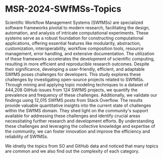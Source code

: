 # MSR-2024-SWfMSs-Topics

Scientific Workflow Management Systems (SWfMSs) are specialized software frameworks pivotal to modern research, facilitating the design, automation, and analysis of intricate computational experiments. These systems serve as a robust foundation for constructing computational applications, offering essential features like modularity, abstraction, customization, interoperability, workflow composition tools, resource management, error handling, and extensive documentation. The utilization of these frameworks accelerates the development of scientific computing, resulting in more efficient and reproducible research outcomes. Despite their significance, developing a user-friendly, efficient, and adaptable SWfMS poses challenges for developers. This study explores these challenges by investigating open-source projects related to SWfMSs. Through mining and applying topic modeling techniques to a dataset of 444,208 GitHub issues from 124 SWfMS projects, we quantify the prevalence and frequency of these challenges. Additionally, we validate our findings using 12,015 SWfMS posts from Stack Overflow. The results provide valuable quantitative insights into the current state of challenges within the SWfMS domain. They shed light on the community's support available for addressing these challenges and identify crucial areas necessitating further research and development efforts. By understanding these challenges and leveraging the collective knowledge and expertise of the community, we can foster innovation and improve the efficiency and reliability of SWfMSs.

We idnetiy the topics from SO and GitHub data and noticed that many topics are common and we also find out the complexity of each category.
